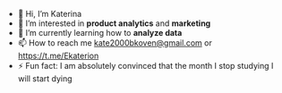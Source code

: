 - 👋 Hi, I’m Katerina
- 👀 I’m interested in **product analytics** and **marketing**
- 🌱 I’m currently learning how to **analyze data**
- 📫 How to reach me kate2000bkoven@gmail.com or https://t.me/Ekaterion 
- ⚡ Fun fact: I am absolutely convinced that the month I stop studying I will start dying

<!---
katerinabazh/katerinabazh is a ✨ special ✨ repository because its `README.md` (this file) appears on your GitHub profile.
You can click the Preview link to take a look at your changes.
--->
